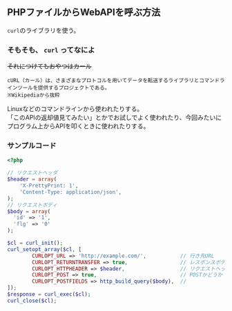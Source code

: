 ## PHPファイルからWebAPIを呼ぶ方法
`curl`のライブラリを使う。

### そもそも、 `curl` ってなによ
~~それにつけてもおやつはカール~~  
```
cURL（カール）は、さまざまなプロトコルを用いてデータを転送するライブラリとコマンドラインツールを提供するプロジェクトである。
※Wikipediaから抜粋
```
Linuxなどのコマンドラインから使われたりする。  
「このAPIの返却値見てみたい」とかでお試しでよく使われたり、今回みたいにプログラム上からAPIを叩くときに使われたりする。

### サンプルコード
```php
<?php

// リクエストヘッダ
$header = array(
    'X-PrettyPrint: 1',
    'Content-Type: application/json',
);
// リクエストボディ
$body = array(
  'id' => '1',
  'flg' => '0'
);

$cl = curl_init();
curl_setopt_array($cl, [
        CURLOPT_URL => 'http://example.com/',           // 行き先URL
        CURLOPT_RETURNTRANSFER => true,                 // レスポンスボディを文字列でもらうかどうか
        CURLOPT_HTTPHEADER => $header,                  // リクエストヘッダー
        CURLOPT_POST => true,                           // POSTかどうか
        CURLOPT_POSTFIELDS => http_build_query($body),  // 
]);
$response = curl_exec($cl);
curl_close($cl);
```
